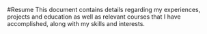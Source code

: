 #Resume
This document contains details regarding my experiences, projects and education as well as relevant courses that I have accomplished, along with my skills and interests.
